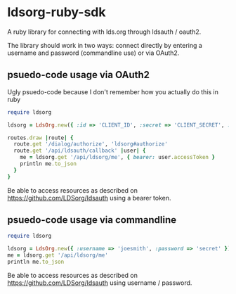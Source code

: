 ldsorg-ruby-sdk
===============

A ruby library for connecting with lds.org through ldsauth / oauth2.

The library should work in two ways: connect directly by entering a username and password (commandline use) or via OAuth2.

psuedo-code usage via OAuth2
---

Ugly psuedo-code because I don't remember how you actually do this in ruby

```ruby
require ldsorg

ldsorg = LdsOrg.new({ :id => 'CLIENT_ID', :secret => 'CLIENT_SECRET', :callback => '/api/ldsauth/callback' })

routes.draw |route| {
  route.get '/dialog/authorize', 'ldsorg#authorize'
  route.get '/api/ldsauth/callback' |user| {
    me = ldsorg.get '/api/ldsorg/me', { bearer: user.accessToken }
    println me.to_json
  }
}
```

Be able to access resources as described on https://github.com/LDSorg/ldsauth using a bearer token.

psuedo-code usage via commandline
---

```ruby
require ldsorg

ldsorg = LdsOrg.new({ :username => 'joesmith', :password => 'secret' })
me = ldsorg.get '/api/ldsorg/me'
println me.to_json
```

Be able to access resources as described on https://github.com/LDSorg/ldsauth using username / password.

